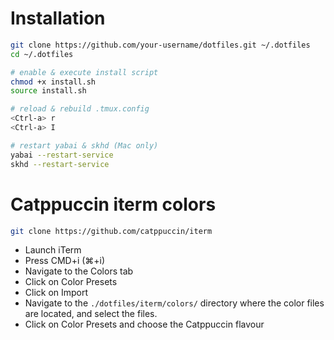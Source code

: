 # Installation

```bash
git clone https://github.com/your-username/dotfiles.git ~/.dotfiles
cd ~/.dotfiles

# enable & execute install script
chmod +x install.sh
source install.sh

# reload & rebuild .tmux.config
<Ctrl-a> r
<Ctrl-a> I

# restart yabai & skhd (Mac only)
yabai --restart-service
skhd --restart-service
```

# Catppuccin iterm colors
```bash
git clone https://github.com/catppuccin/iterm
```
- Launch iTerm
- Press CMD+i (⌘+i)
- Navigate to the Colors tab
- Click on Color Presets
- Click on Import
- Navigate to the `./dotfiles/iterm/colors/` directory where the color files are located, and select the files.
- Click on Color Presets and choose the Catppuccin flavour
